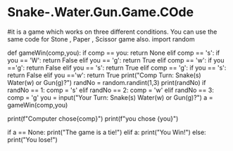 # Snake-.Water.Gun.Game.COde
#it is a game which works on three different conditions. You can use the same code for Stone , Paper , Scissor game also.
import random

def gameWin(comp,you):
    if comp == you:
        return None
    elif comp == 's':
        if you == 'W':
            return False
        elif you == 'g':
            return True
    elif comp == 'w':
        if you =='g':
            return False
        elif you == 's':
            return True
    elif comp == 'g':
        if you == 's':
            return False
        elif you =='w':
            return True
print("Comp Turn: Snake(s)  Water(w) or Gun(g)?")
randNo = random.randint(1,3)
print(randNo)
if randNo == 1:
    comp = 's'
elif randNo == 2:
    comp = 'w'
elif randNo == 3:
    comp = 'g'
you = input("Your Turn: Snake(s) Water(w) or Gun(g)?")
a = gameWin(comp,you)

print(f"Computer chose{comp}")
print(f"you chose {you}")

if a == None:
    print("The game is a tie!")
elif a:
    print("You Win!")
else:
    print("You lose!")
